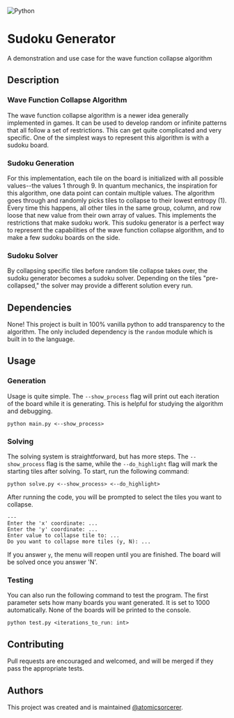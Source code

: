 ![Python](https://img.shields.io/badge/python-3670A0?style=for-the-badge&logo=python&logoColor=ffdd54)
# Sudoku Generator
A demonstration and use case for the wave function collapse algorithm
## Description
### Wave Function Collapse Algorithm
The wave function collapse algorithm is a newer idea generally implemented in games. It can be used to develop random or infinite patterns that all follow a set of restrictions. This can get quite complicated and very specific. One of the simplest ways to represent this algorithm is with a sudoku board. 
### Sudoku Generation
For this implementation, each tile on the board is initialized with all possible values--the values 1 through 9. In quantum mechanics, the inspiration for this algorithm, one data point can contain multiple values. The algorithm goes through and randomly picks tiles to collapse to their lowest entropy (1). Every time this happens, all other tiles in the same group, column, and row loose that new value from their own array of values. This implements the restrictions that make sudoku work. This sudoku generator is a perfect way to represent the capabilities of the wave function collapse algorithm, and to make a few sudoku boards on the side.
### Sudoku Solver
By collapsing specific tiles before random tile collapse takes over, the sudoku generator becomes a sudoku solver. Depending on the tiles "pre-collapsed," the solver may provide a different solution every run. 
## Dependencies
None! This project is built in 100% vanilla python to add transparency to the algorithm. The only included dependency is the `random` module which is built in to the language.
## Usage
### Generation
Usage is quite simple. The `--show_process` flag will print out each iteration of the board while it is generating. This is helpful for studying the algorithm and debugging.
```commandline
python main.py <--show_process>
```
### Solving
The solving system is straightforward, but has more steps. The `--show_process` flag is the same, while the `--do_highlight` flag will mark the starting tiles after solving. To start, run the following command:
```commandline
python solve.py <--show_process> <--do_highlight>
```
After running the code, you will be prompted to select the tiles you want to collapse. 
```
---
Enter the 'x' coordinate: ...
Enter the 'y' coordinate: ...
Enter value to collapse tile to: ...
Do you want to collapse more tiles (y, N): ...
```
If you answer `y`, the menu will reopen until you are finished. The board will be solved once you answer 'N'.
### Testing
You can also run the following command to test the program. The first parameter sets how many boards you want generated. It is set to 1000 automatically. None of the boards will be printed to the console.
```commandline
python test.py <iterations_to_run: int>
```
## Contributing
Pull requests are encouraged and welcomed, and will be merged if they pass the appropriate tests.
## Authors
This project was created and is maintained [@atomicsorcerer](https://github.com/atomicsorcerer).